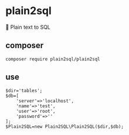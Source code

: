 # plain2sql
:pencil: Plain text to SQL

## composer
	composer require plain2sql/plain2sql
	
## use
```
$dir='tables';
$db=[
	'server'=>'localhost',
	'name'=>'test',
	'user'=>'root',
	'password'=>''
];
$Plain2SQL=new Plain2SQL\Plain2SQL($dir,$db);
```